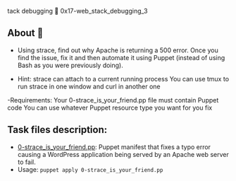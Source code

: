tack debugging :page_with_curl: 0x17-web_stack_debugging_3

## About :monocle_face:
- Using strace, find out why Apache is returning a 500 error. Once you find the issue, fix it and then automate it using Puppet (instead of using Bash as you were previously doing).

- Hint:
strace can attach to a current running process
You can use tmux to run strace in one window and curl in another one

-Requirements:
Your 0-strace_is_your_friend.pp file must contain Puppet code
You can use whatever Puppet resource type you want for you fix

## Task files description:

  * [0-strace_is_your_friend.pp](./0-strace_is_your_friend.pp): Puppet manifest
  that fixes a typo error causing a WordPress application being served by an Apache
  web server to fail.
  * Usage: `puppet apply 0-strace_is_your_friend.pp`
